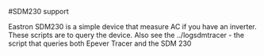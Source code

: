 #SDM230 support

Eastron SDM230 is a simple device that measure AC if you have an inverter.
These scripts are to query the device.
Also see the ../logsdmtracer - the script that queries both Epever Tracer and the SDM 230
